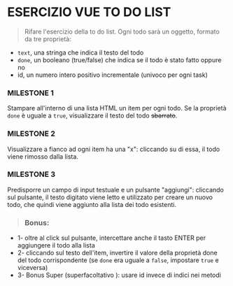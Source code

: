 # ESERCIZIO VUE TO DO LIST
> Rifare l'esercizio della to do list.
Ogni todo sarà un oggetto, formato da tre proprietà:
 - `text`, una stringa che indica il testo del todo
 - `done`, un booleano (true/false) che indica se il todo è stato fatto oppure no
  - id, un numero intero positivo incrementale  (univoco per ogni task)


### MILESTONE 1
Stampare all'interno di una lista HTML un item per ogni todo.
Se la proprietà `done` è uguale a `true`, visualizzare il testo del todo ~~sbarrato~~.

### MILESTONE 2
Visualizzare a fianco ad ogni item ha una "x": cliccando su di essa, il todo viene rimosso dalla lista.

### MILESTONE 3
Predisporre un campo di input testuale e un pulsante "aggiungi": cliccando sul pulsante, il testo digitato viene letto e utilizzato per creare un nuovo todo, che quindi viene aggiunto alla lista dei todo esistenti.

> ### Bonus:
- 1- oltre al click sul pulsante, intercettare anche il tasto ENTER per aggiungere il todo alla lista
 - 2- cliccando sul testo dell'item, invertire il valore della proprietà done del todo corrispondente (se `done` era uguale a `false`, impostare `true` e viceversa)
 - 3- Bonus Super (superfacoltativo ): usare id invece di indici nei metodi

